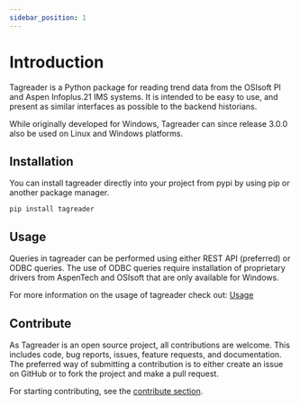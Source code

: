 ```yaml
---
sidebar_position: 1
---
```

# Introduction

Tagreader is a Python package for reading trend data from the OSIsoft PI and Aspen Infoplus.21 IMS systems. It is
intended to be easy to use, and present as similar interfaces as possible to the backend historians.

While originally developed for Windows, Tagreader can since release 3.0.0 also be used on Linux and Windows platforms.

## Installation
You can install tagreader directly into your project from pypi by using pip
or another package manager.

```shell"
pip install tagreader
```

## Usage
Queries in tagreader can be performed using either REST API (preferred) or ODBC queries. The use of ODBC queries require installation
of proprietary drivers from AspenTech and OSIsoft that are only available for Windows.

For more information on the usage of tagreader check out: [Usage](/docs/about/usage/basic-usage)

## Contribute
As Tagreader is an open source project, all contributions are welcome. This includes code, bug reports, issues, feature requests, and documentation. The preferred
way of submitting a contribution is to either create an issue on GitHub or to fork the project and make a pull request.

For starting contributing, see the [contribute section](../contribute/how-to-start-contributing.md).